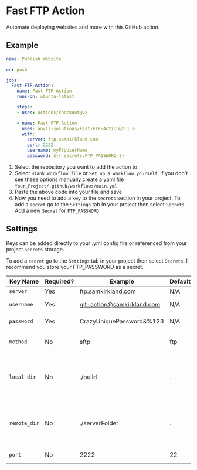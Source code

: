 # Fast FTP Action

Automate deploying websites and more with this GitHub action.

## Example
```yml
name: Publish Website

on: push

jobs:
  Fast-FTP-Action:
    name: Fast FTP Action
    runs-on: ubuntu-latest

    steps:
    - uses: actions/checkout@v2

    - name: Fast FTP Action
      uses: anvil-solutions/Fast-FTP-Action@2.1.0
      with:
        server: ftp.samkirkland.com
		port: 2222
        username: myFtpUserName
        password: ${{ secrets.FTP_PASSWORD }}
```

1. Select the repository you want to add the action to
2. Select `Blank workflow file` or `Set up a workflow yourself`, if you don't see these options manually create a yaml file `Your_Project/.github/workflows/main.yml`
3. Paste the above code into your file and save
4. Now you need to add a key to the `secrets` section in your project. To add a `secret` go to the `Settings` tab in your project then select `Secrets`. Add a new `Secret` for `FTP_PASSWORD`

## Settings
Keys can be added directly to your .yml config file or referenced from your project `Secrets` storage.

To add a `secret` go to the `Settings` tab in your project then select `Secrets`.
I recommend you store your FTP_PASSWORD as a secret.

| Key Name       | Required? | Example                    | Default         | Description                 |
|----------------|-----------|----------------------------|-----------------|-----------------------------|
| `server`       | Yes       | ftp.samkirkland.com        | N/A             | FTP server                  |
| `username`     | Yes       | git-action@samkirkland.com | N/A             | FTP username                |
| `password`     | Yes       | CrazyUniquePassword&%123   | N/A             | FTP password                |
| `method`       | No        | sftp                       | ftp             | Protocol used (ftp or sftp) |
| `local_dir`    | No        | ./build                    | .               | The local folder to copy, defaults to root project folder. |
| `remote_dir`   | No        | ./serverFolder             | .               | The remote folder to copy to, deafults to root FTP folder. |
| `port`         | No        | 2222                       | 22              | The remote port.            |
